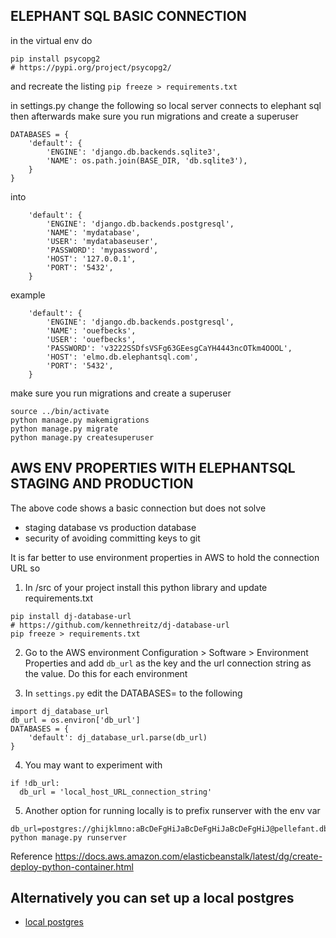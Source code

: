 

## ELEPHANT SQL BASIC CONNECTION

in the virtual env do
```
pip install psycopg2
# https://pypi.org/project/psycopg2/
```
and recreate the listing `pip freeze > requirements.txt`

in settings.py change the following so local server connects to elephant sql<br/>
then afterwards make sure you run migrations and create a superuser
```
DATABASES = {
    'default': {
        'ENGINE': 'django.db.backends.sqlite3',
        'NAME': os.path.join(BASE_DIR, 'db.sqlite3'),
    }
}
```
into
```
    'default': {
        'ENGINE': 'django.db.backends.postgresql',
        'NAME': 'mydatabase',
        'USER': 'mydatabaseuser',
        'PASSWORD': 'mypassword',
        'HOST': '127.0.0.1',
        'PORT': '5432',
    }
```

example

```
    'default': {
        'ENGINE': 'django.db.backends.postgresql',
        'NAME': 'ouefbecks',
        'USER': 'ouefbecks',
        'PASSWORD': 'v3222SSDfsVSFg63GEesgCaYH4443ncOTkm4OOOL',
        'HOST': 'elmo.db.elephantsql.com',
        'PORT': '5432',
    }
```

make sure you run migrations and create a superuser

```
source ../bin/activate
python manage.py makemigrations
python manage.py migrate
python manage.py createsuperuser
```

## AWS ENV PROPERTIES WITH ELEPHANTSQL STAGING AND PRODUCTION  

The above code shows a basic connection but does not solve
- staging database vs production database
- security of avoiding committing keys to git

It is far better to use environment properties in AWS to hold the connection URL so 

1. In /src of your project install this python library and update requirements.txt

```
pip install dj-database-url
# https://github.com/kennethreitz/dj-database-url
pip freeze > requirements.txt
```

2. Go to the AWS environment Configuration > Software > Environment Properties and add `db_url` as the key and the url connection string as the value. Do this for each environment

3. In `settings.py` edit the DATABASES= to the following

```
import dj_database_url
db_url = os.environ['db_url']
DATABASES = {
    'default': dj_database_url.parse(db_url)
}
``` 

4. You may want to experiment with 
```
if !db_url:
  db_url = 'local_host_URL_connection_string'
```

5. Another option for running locally is to prefix runserver with the env var
``` 
db_url=postgres://ghijklmno:aBcDeFgHiJaBcDeFgHiJaBcDeFgHiJ@pellefant.db.elephantsql.com:5432/ghijklmno python manage.py runserver
```

Reference https://docs.aws.amazon.com/elasticbeanstalk/latest/dg/create-deploy-python-container.html

## Alternatively you can set up a local postgres
- [local postgres](./local_postgres.md)
